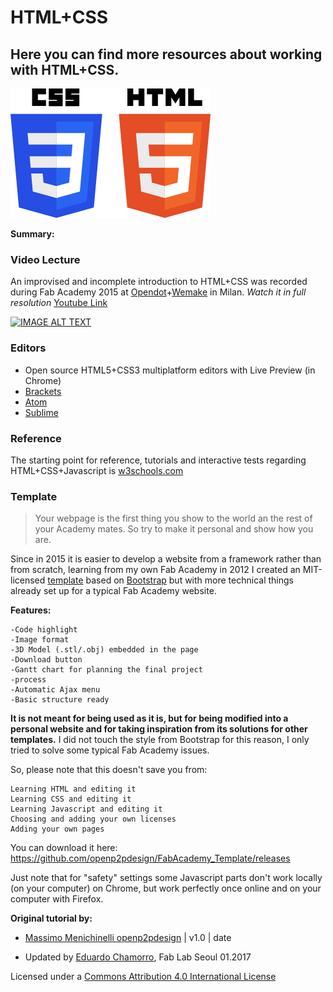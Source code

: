 
# HTML+CSS

## Here you can find more resources about working with HTML+CSS.
![image](html_css/1.jpg)



**Summary:**



### Video Lecture
An improvised and incomplete introduction to HTML+CSS was recorded during Fab Academy 2015 at [Opendot](http://fabacademy.org/archives/2015/eu/labs/milan_od/index.html)+[Wemake](http://fabacademy.org/archives/2015/eu/labs/milan_wm/index.html) in Milan.
*Watch it in full resolution*
[Youtube Link](https://www.youtube.com/watch?v=PeWIU7UQ_rc)


[![IMAGE ALT TEXT](http://img.youtube.com/vi/PeWIU7UQ_rc/0.jpg)](https://www.youtube.com/watch?v=PeWIU7UQ_rc "Lecture01 HTML CSS ")


### Editors

* Open source HTML5+CSS3 multiplatform editors with Live Preview (in Chrome)
* [Brackets](http://brackets.io/)
* [Atom](https://atom.io/)
* [Sublime](https://www.sublimetext.com/)

### Reference

The starting point for reference, tutorials and interactive tests regarding HTML+CSS+Javascript is [w3schools.com](https://www.w3schools.com/)

### Template

>Your webpage is the first thing you show to the world an the rest of your Academy mates. So try to make it personal and show how you are.

Since in 2015 it is easier to develop a website from a framework rather than from scratch, learning from my own Fab Academy in 2012 I created an MIT-licensed [template](https://github.com/openp2pdesign/FabAcademy_Template) based on [Bootstrap](http://getbootstrap.com/) but with more technical things already set up for a typical Fab Academy website.

**Features:**

    -Code highlight
    -Image format
    -3D Model (.stl/.obj) embedded in the page
    -Download button
    -Gantt chart for planning the final project
    -process
    -Automatic Ajax menu
    -Basic structure ready

**It is not meant for being used as it is, but for being modified into a personal website and for taking inspiration from its solutions for other templates.**
I did not touch the style from Bootstrap for this reason, I only tried to solve some typical Fab Academy issues.

So, please note that this doesn't save you from:

    Learning HTML and editing it
    Learning CSS and editing it
    Learning Javascript and editing it
    Choosing and adding your own licenses
    Adding your own pages

You can download it here: https://github.com/openp2pdesign/FabAcademy_Template/releases

Just note that for "safety" settings some Javascript parts don't work locally (on your computer) on Chrome, but work perfectly once online and on your computer with Firefox.



**Original tutorial by:**

* [Massimo Menichinelli ](mailto:massimo.menichinelli@aalto.fi)
[openp2pdesign](mailto:info@openp2pdesign.org) | v1.0 | date

* Updated by [Eduardo Chamorro](http://eduardochamorro.github.io/beansreels/index.html), Fab Lab Seoul 01.2017

Licensed under a [Commons Attribution 4.0 International License](http://creativecommons.org/licenses/by/4.0/) 
